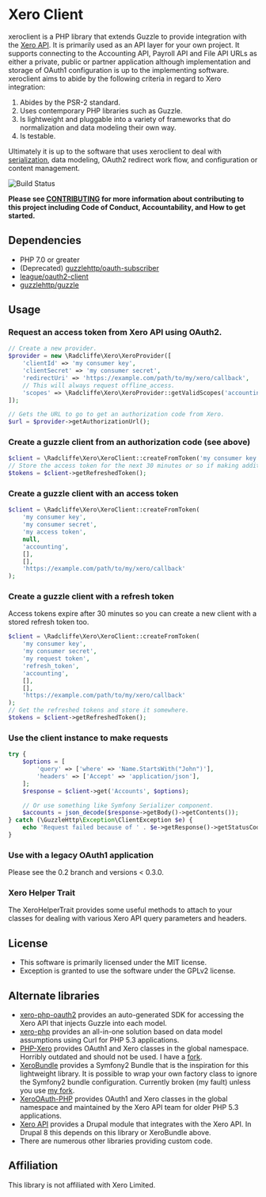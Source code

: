 # Xero Client

xeroclient is a PHP library that extends Guzzle to provide integration with the [Xero API](https://developer.xero.com). It is primarily used as an API layer for your own project. It supports connecting to the Accounting API, Payroll API and File API URLs as either a private, public or partner application although implementation and storage of OAuth1 configuration is up to the implementing software. xeroclient aims to abide by the following criteria in regard to Xero integration:

1. Abides by the PSR-2 standard.
2. Uses contemporary PHP libraries such as Guzzle.
3. Is lightweight and pluggable into a variety of frameworks that do normalization and data modeling their own way.
4. Is testable.

Ultimately it is up to the software that uses xeroclient to deal with [serialization](http://symfony.com/doc/current/components/serializer.html), data modeling, OAuth2 redirect work flow, and configuration or content management.

![Build Status](https://github.com/mradcliffe/xeroclient/workflows/code-quality/badge.svg)

**Please see [CONTRIBUTING](./CONTRIBUTING.md) for more information about contributing to this project including Code of Conduct, Accountability, and How to get started.**

## Dependencies

* PHP 7.0 or greater
* (Deprecated) [guzzlehttp/oauth-subscriber](https://packagist.org/packages/guzzlehttp/oauth-subscriber)
* [league/oauth2-client](https://packagist.org/packages/league/oauth2-client)
* [guzzlehttp/guzzle](https://packagist.org/packages/guzzlehttp/guzzle)

## Usage

### Request an access token from Xero API using OAuth2.

```php
// Create a new provider.
$provider = new \Radcliffe\Xero\XeroProvider([
    'clientId' => 'my consumer key',
    'clientSecret' => 'my consumer secret',
    'redirectUri' => 'https://example.com/path/to/my/xero/callback',
    // This will always request offline_access.
    'scopes' => \Radcliffe\Xero\XeroProvider::getValidScopes('accounting'),
]);

// Gets the URL to go to get an authorization code from Xero.
$url = $provider->getAuthorizationUrl();
```

### Create a guzzle client from an authorization code (see above)

```php
$client = \Radcliffe\Xero\XeroClient::createFromToken('my consumer key', 'my consumer secret', $code, 'authorization_code', 'accounting');
// Store the access token for the next 30 minutes or so if making additional requests.
$tokens = $client->getRefreshedToken();
```

### Create a guzzle client with an access token

```php
$client = \Radcliffe\Xero\XeroClient::createFromToken(
	'my consumer key',
	'my consumer secret',
	'my access token',
	null,
	'accounting',
	[],
	[],
	'https://example.com/path/to/my/xero/callback'
);
```

### Create a guzzle client with a refresh token

Access tokens expire after 30 minutes so you can create a new client with a stored refresh token too.

```php
$client = \Radcliffe\Xero\XeroClient::createFromToken(
	'my consumer key',
	'my consumer secret',
	'my request token',
	'refresh_token',
	'accounting',
	[],
	[],
	'https://example.com/path/to/my/xero/callback'
);
// Get the refreshed tokens and store it somewhere.
$tokens = $client->getRefreshedToken();
```

### Use the client instance to make requests

```php
try {
	$options = [
		'query' => ['where' => 'Name.StartsWith("John")'],
		'headers' => ['Accept' => 'application/json'],
	];
	$response = $client->get('Accounts', $options);

	// Or use something like Symfony Serializer component.
	$accounts = json_decode($response->getBody()->getContents());
} catch (\GuzzleHttp\Exception\ClientException $e) {
	echo 'Request failed because of ' . $e->getResponse()->getStatusCode();
}

```

### Use with a legacy OAuth1 application

Please see the 0.2 branch and versions < 0.3.0.

### Xero Helper Trait

The XeroHelperTrait provides some useful methods to attach to your classes for dealing with various Xero API query parameters and headers.

## License

* This software is primarily licensed under the MIT license.
* Exception is granted to use the software under the GPLv2 license.

## Alternate libraries

* [xero-php-oauth2](https://github.com/XeroAPI/xero-php-oauth2) provides an auto-generated SDK for accessing the Xero API that injects Guzzle into each model.
* [xero-php](https://github.com/calcinai/xero-php) provides an all-in-one solution based on data model assumptions using Curl for PHP 5.3 applications.
* [PHP-Xero](https://github.com/drpitman/PHP-Xero) provides OAuth1 and Xero classes in the global namespace. Horribly outdated and should not be used. I have a [fork](https://github.com/mradcliffe/PHP-Xero).
* [XeroBundle](https://github.com/james75/XeroBundle) provides a Symfony2 Bundle that is the inspiration for this lightweight library. It is possible to wrap your own factory class to ignore the Symfony2 bundle configuration. Currently broken (my fault) unless you use [my fork](https://github.com/mradcliffe/XeroBundle).
* [XeroOAuth-PHP](https://github.com/XeroAPI/XeroOAuth-PHP) provides OAuth1 and Xero classes in the global namespace and maintained by the Xero API team for older PHP 5.3 applications.
* [Xero API](https://drupal.org/project/xero) provides a Drupal module that integrates with the Xero API. In Drupal 8 this depends on this library or XeroBundle above.
* There are numerous other libraries providing custom code.

## Affiliation

This library is not affiliated with Xero Limited.
